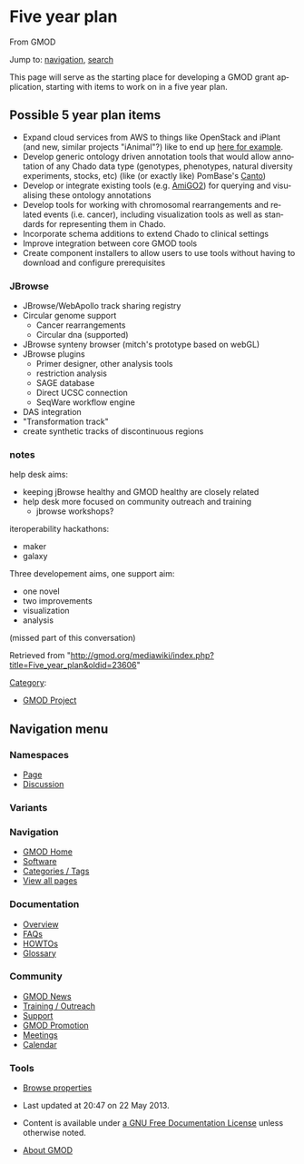 <div id="mw-page-base" class="noprint">

</div>

<div id="mw-head-base" class="noprint">

</div>

<div id="content" class="mw-body" role="main">

<span id="top"></span>

<div id="mw-js-message" style="display:none;">

</div>



# <span dir="auto">Five year plan</span>

<div id="bodyContent">

<div id="siteSub">

From GMOD

</div>

<div id="contentSub">

</div>

<div id="jump-to-nav" class="mw-jump">

Jump to: [navigation](#mw-navigation), [search](#p-search)

</div>

<div id="mw-content-text" class="mw-content-ltr" lang="en" dir="ltr">

This page will serve as the starting place for developing a GMOD grant
application, starting with items to work on in a five year plan.

## <span id="Possible_5_year_plan_items" class="mw-headline">Possible 5 year plan items</span>

- Expand cloud services from AWS to things like OpenStack and iPlant
  (and new, similar projects "iAnimal"?) like to end up
  <a href="http://www.iplantcollaborative.org/discover/powered-by-iplant"
  class="external text" rel="nofollow">here for example</a>.
- Develop generic ontology driven annotation tools that would allow
  annotation of any Chado data type (genotypes, phenotypes, natural
  diversity experiments, stocks, etc) (like (or exactly like) PomBase's
  <a href="http://curation.pombase.org" class="external text"
  rel="nofollow">Canto</a>)
- Develop or integrate existing tools (e.g.
  <a href="http://amigo2.geneontology.org" class="external text"
  rel="nofollow">AmiGO2</a>) for querying and visualising these ontology
  annotations
- Develop tools for working with chromosomal rearrangements and related
  events (i.e. cancer), including visualization tools as well as
  standards for representing them in Chado.
- Incorporate schema additions to extend Chado to clinical settings
- Improve integration between core GMOD tools
- Create component installers to allow users to use tools without having
  to download and configure prerequisites

### <span id="JBrowse" class="mw-headline">JBrowse</span>

- JBrowse/WebApollo track sharing registry
- Circular genome support
  - Cancer rearrangements
  - Circular dna (supported)
- JBrowse synteny browser (mitch's prototype based on webGL)
- JBrowse plugins
  - Primer designer, other analysis tools
  - restriction analysis
  - SAGE database
  - Direct UCSC connection
  - SeqWare workflow engine
- DAS integration
- "Transformation track"
- create synthetic tracks of discontinuous regions

### <span id="notes" class="mw-headline">notes</span>

help desk aims:

- keeping jBrowse healthy and GMOD healthy are closely related
- help desk more focused on community outreach and training
  - jbrowse workshops?

  
iteroperability hackathons:

- maker
- galaxy

  
Three developement aims, one support aim:

- one novel
- two improvements
- visualization
- analysis

(missed part of this conversation)

</div>

<div class="printfooter">

Retrieved from
"<http://gmod.org/mediawiki/index.php?title=Five_year_plan&oldid=23606>"

</div>

<div id="catlinks" class="catlinks">

<div id="mw-normal-catlinks" class="mw-normal-catlinks">

[Category](Special:Categories "Special:Categories"):

- [GMOD Project](Category:GMOD_Project "Category:GMOD Project")

</div>

</div>

<div class="visualClear">

</div>

</div>

</div>

<div id="mw-navigation">

## Navigation menu

<div id="mw-head">



<div id="left-navigation">

<div id="p-namespaces" class="vectorTabs" role="navigation"
aria-labelledby="p-namespaces-label">

### Namespaces

- <span id="ca-nstab-main"><a href="Five_year_plan" accesskey="c"
  title="View the content page [c]">Page</a></span>
- <span id="ca-talk"><a
  href="http://gmod.org/mediawiki/index.php?title=Talk:Five_year_plan&amp;action=edit&amp;redlink=1"
  accesskey="t"
  title="Discussion about the content page [t]">Discussion</a></span>

</div>

<div id="p-variants" class="vectorMenu emptyPortlet" role="navigation"
aria-labelledby="p-variants-label">

### 

### Variants[](#)

<div class="menu">

</div>

</div>

</div>





</div>

</div>

</div>

<div id="mw-panel">

<div id="p-logo" role="banner">

<a href="Main_Page"
style="background-image: url(../images/GMOD-cogs.png);"
title="Visit the main page"></a>

</div>

<div id="p-Navigation" class="portal" role="navigation"
aria-labelledby="p-Navigation-label">

### Navigation

<div class="body">

- <span id="n-GMOD-Home">[GMOD Home](Main_Page)</span>
- <span id="n-Software">[Software](GMOD_Components)</span>
- <span id="n-Categories-.2F-Tags">[Categories /
  Tags](Categories)</span>
- <span id="n-View-all-pages">[View all pages](Special:AllPages)</span>

</div>

</div>

<div id="p-Documentation" class="portal" role="navigation"
aria-labelledby="p-Documentation-label">

### Documentation

<div class="body">

- <span id="n-Overview">[Overview](Overview)</span>
- <span id="n-FAQs">[FAQs](Category:FAQ)</span>
- <span id="n-HOWTOs">[HOWTOs](Category:HOWTO)</span>
- <span id="n-Glossary">[Glossary](Glossary)</span>

</div>

</div>

<div id="p-Community" class="portal" role="navigation"
aria-labelledby="p-Community-label">

### Community

<div class="body">

- <span id="n-GMOD-News">[GMOD News](GMOD_News)</span>
- <span id="n-Training-.2F-Outreach">[Training /
  Outreach](Training_and_Outreach)</span>
- <span id="n-Support">[Support](Support)</span>
- <span id="n-GMOD-Promotion">[GMOD Promotion](GMOD_Promotion)</span>
- <span id="n-Meetings">[Meetings](Meetings)</span>
- <span id="n-Calendar">[Calendar](Calendar)</span>

</div>

</div>

<div id="p-tb" class="portal" role="navigation"
aria-labelledby="p-tb-label">

### Tools

<div class="body">


- <span id="t-smwbrowselink"><a href="Special:Browse/Five_year_plan" rel="smw-browse">Browse
  properties</a></span>


</div>

</div>

</div>

</div>

<div id="footer" role="contentinfo">

- <span id="footer-info-lastmod">Last updated at 20:47 on 22 May
  2013.</span>
<!-- - <span id="footer-info-viewcount">19,074 page views.</span> -->
- <span id="footer-info-copyright">Content is available under
  <a href="http://www.gnu.org/licenses/fdl-1.3.html" class="external"
  rel="nofollow">a GNU Free Documentation License</a> unless otherwise
  noted.</span>

<!-- -->

- <span id="footer-places-about">[About
  GMOD](GMOD:About "GMOD:About")</span>

<!-- -->






</div>
